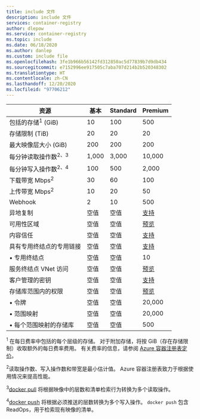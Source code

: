 ```yaml
---
title: include 文件
description: include 文件
services: container-registry
author: dlepow
ms.service: container-registry
ms.topic: include
ms.date: 06/18/2020
ms.author: danlep
ms.custom: include file
ms.openlocfilehash: 3fe1b966b56142fd312850ac5d77839b7d9db434
ms.sourcegitcommit: e7152996ee917505c7aba707d214b2b520348302
ms.translationtype: HT
ms.contentlocale: zh-CN
ms.lasthandoff: 12/20/2020
ms.locfileid: "97706212"
---
```

| 资源 | 基本 | Standard | Premium |
|---|---|---|---|
| 包括的存储<sup>1</sup> (GiB) | 10 | 100 | 500 |
| 存储限制 (TiB) | 20| 20 | 20 |
| 最大映像层大小 (GiB) | 200 | 200 | 200 |
| 每分钟读取操作数<sup>2、3</sup> | 1,000 | 3,000 | 10,000 |
| 每分钟写入操作数<sup>2、4</sup> | 100 | 500 | 2,000 |
| 下载带宽 Mbps<sup>2</sup> | 30 | 60 | 100 |
| 上传带宽 Mbps<sup>2</sup> | 10 | 20 | 50 |
| Webhook | 2 | 10 | 500 |
| 异地复制 | 空值 | 空值 | [支持][geo-replication] |
| 可用性区域 | 空值 | 空值 | [预览][zones] |
| 内容信任 | 空值 | 空值 | [支持][content-trust] |
| 具有专用终结点的专用链接 | 空值 | 空值 | [支持][plink] |
| &bull; 专用终结点 | 空值 | 空值 | 10 |
| 服务终结点 VNet 访问 | 空值 | 空值 | [预览][vnet] |
| 客户管理的密钥 | 空值 | 空值 | [支持][cmk] |
| 存储库范围内的权限 | 空值 | 空值 | [预览][token]|
| &bull; 令牌 | 空值 | 空值 | 20,000 |
| &bull; 范围映射 | 空值 | 空值 | 20,000 |
| &bull; 每个范围映射的存储库 | 空值 | 空值 | 500 |


<sup>1</sup> 在每日费率中包括的每个层级的存储。 对于附加存储，将按 GiB（存在存储限制）收取额外的每日费率费用。 有关费率的信息，请参阅 [Azure 容器注册表定价][pricing]。

<sup>2</sup>读取操作数、写入操作数和带宽是最小估计值。 Azure 容器注册表致力于根据使用情况来提高性能。

<sup>3</sup>[docker pull](https://docs.docker.com/registry/spec/api/#pulling-an-image) 将根据映像中的层数和清单检索行为转换为多个读取操作。

<sup>4</sup>[docker push](https://docs.docker.com/registry/spec/api/#pushing-an-image) 将根据必须推送的层数转换为多个写入操作。 `docker push` 包含 ReadOps，用于检索现有映像的清单。

<!-- LINKS - External -->
[pricing]: https://azure.microsoft.com/pricing/details/container-registry/

<!-- LINKS - Internal -->
[geo-replication]: ../articles/container-registry/container-registry-geo-replication.md
[content-trust]: ../articles/container-registry/container-registry-content-trust.md
[vnet]: ../articles/container-registry/container-registry-vnet.md
[plink]: ../articles/container-registry/container-registry-private-link.md
[cmk]: ../articles/container-registry/container-registry-customer-managed-keys.md
[token]: ../articles/container-registry/container-registry-repository-scoped-permissions.md
[zones]: ../articles/container-registry/zone-redundancy.md
